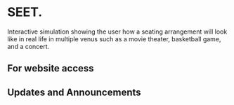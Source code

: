 # SEET.

Interactive simulation showing the user how a seating arrangement will look like in real life in multiple venus such as a movie theater, basketball game, and a concert. 

## For website access 

## Updates and Announcements
